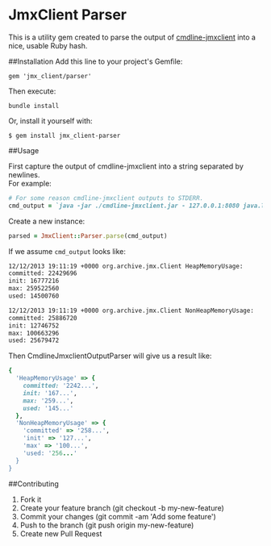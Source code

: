 # JmxClient Parser

This is a utility gem created to parse the output of [cmdline-jmxclient](http://crawler.archive.org/cmdline-jmxclient/)
into a nice, usable Ruby hash.

##Installation
Add this line to your project's Gemfile:

```
gem 'jmx_client/parser'
```

Then execute:

```
bundle install
```

Or, install it yourself with:

```
$ gem install jmx_client-parser
```

##Usage

First capture the output of cmdline-jmxclient into a string separated by newlines.  
For example:

```Ruby
# For some reason cmdline-jmxclient outputs to STDERR.
cmd_output = `java -jar ./cmdline-jmxclient.jar - 127.0.0.1:8080 java.lang:Type=Memory HeapMemoryUsage 2>&1`
```

Create a new instance:

```Ruby
parsed = JmxClient::Parser.parse(cmd_output)
```

If we assume `cmd_output` looks like:

```Bash
12/12/2013 19:11:19 +0000 org.archive.jmx.Client HeapMemoryUsage:
committed: 22429696
init: 16777216
max: 259522560
used: 14500760

12/12/2013 19:11:19 +0000 org.archive.jmx.Client NonHeapMemoryUsage:
committed: 25886720
init: 12746752
max: 100663296
used: 25679472
```

Then CmdlineJmxclientOutputParser will give us a result like:
```Ruby
{
  'HeapMemoryUsage' => {
    committed: '2242...',
    init: '167...',
    max: '259...',
    used: '145...'
  },
  'NonHeapMemoryUsage' => {
    'committed' => '258...',
    'init' => '127...',
    'max' => '100...',
    'used: '256...'
  }
}
```

##Contributing
1. Fork it
2. Create your feature branch (git checkout -b my-new-feature)
3. Commit your changes (git commit -am 'Add some feature')
4. Push to the branch (git push origin my-new-feature)
5. Create new Pull Request
